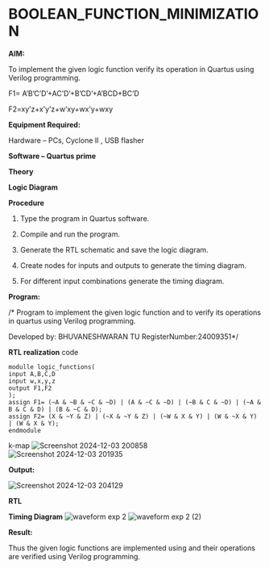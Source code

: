 # BOOLEAN_FUNCTION_MINIMIZATION

**AIM:**

To implement the given logic function verify its operation in Quartus using Verilog programming.

F1= A’B’C’D’+AC’D’+B’CD’+A’BCD+BC’D 

F2=xy’z+x’y’z+w’xy+wx’y+wxy

**Equipment Required:**

Hardware – PCs, Cyclone II , USB flasher

**Software – Quartus prime**

**Theory**

**Logic Diagram**

**Procedure**

1.	Type the program in Quartus software.

2.	Compile and run the program.

3.	Generate the RTL schematic and save the logic diagram.

4.	Create nodes for inputs and outputs to generate the timing diagram.

5.	For different input combinations generate the timing diagram.


**Program:**

/* Program to implement the given logic function and to verify its operations in quartus using Verilog programming. 

Developed by: BHUVANESHWARAN TU 
RegisterNumber:24009351*/


**RTL realization**
code

    modulle logic_functions(
    input A,B,C,D
    input w,x,y,z
    output F1,F2
    );
    assign F1= (~A & ~B & ~C & ~D) | (A & ~C & ~D) | (~B & C & ~D) | (~A & B & C & D) | (B & ~C & D);
    assign F2= (X & ~Y & Z) | (~X & ~Y & Z) | (~W & X & Y) | (W & ~X & Y) | (W & X & Y);
    endmodule

k-map
![Screenshot 2024-12-03 200858](https://github.com/user-attachments/assets/f8d2b3ca-8029-4c5f-9368-c2e4de859be6)
![Screenshot 2024-12-03 201935](https://github.com/user-attachments/assets/5313ff4d-bfd6-4b8f-bc50-e3dea9c3ba7c)

**Output:**

![Screenshot 2024-12-03 204129](https://github.com/user-attachments/assets/ffbc4128-4021-4ba6-b286-0964dfba6ea6)


**RTL**

**Timing Diagram**
![waveform exp 2](https://github.com/user-attachments/assets/422b3c73-5493-431d-b3b6-e7e310b8bdfe)
![waveform  exp 2 (2)](https://github.com/user-attachments/assets/27ace2f6-17c0-4e5a-88f1-c48c01d6fbef)

**Result:**

Thus the given logic functions are implemented using and their operations are verified using Verilog programming.

